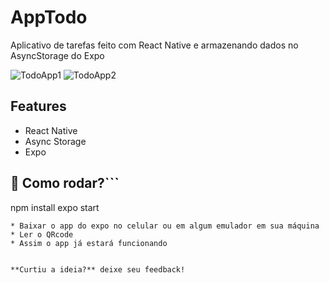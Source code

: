 # AppTodo
Aplicativo de tarefas feito com React Native e armazenando dados no AsyncStorage do Expo

![TodoApp1](https://user-images.githubusercontent.com/49095200/84822506-27ed5380-aff3-11ea-99aa-851cf0d81c4d.png)
![TodoApp2](https://user-images.githubusercontent.com/49095200/84822538-35a2d900-aff3-11ea-9472-4c271cd5690d.png)
## Features
* React Native
* Async Storage
* Expo 

## 🤔 Como rodar?```
npm install
expo start
```
* Baixar o app do expo no celular ou em algum emulador em sua máquina
* Ler o QRcode
* Assim o app já estará funcionando


**Curtiu a ideia?** deixe seu feedback!
